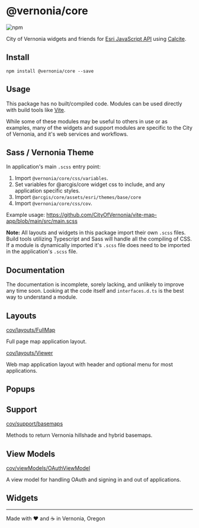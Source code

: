 # @vernonia/core

![npm](https://img.shields.io/npm/v/@vernonia/core?style=flat-square)

City of Vernonia widgets and friends for [Esri JavaScript API](https://developers.arcgis.com/javascript/latest/) using [Calcite](https://esri.github.io/calcite-components).

## Install

```shell
npm install @vernonia/core --save
```

## Usage

This package has no built/compiled code. Modules can be used directly with build tools like [Vite](https://vitejs.dev/).

While some of these modules may be useful to others in use or as examples, many of the widgets and support modules are specific to the City of Vernonia, and it's web services and workflows.

## Sass / Vernonia Theme

In application's main `.scss` entry point:

1. Import `@vernonia/core/css/variables`.
1. Set variables for @arcgis/core widget css to include, and any application specific styles.
1. Import `@arcgis/core/assets/esri/themes/base/core`
1. Import `@vernonia/core/css/cov`.

Example usage: https://github.com/CityOfVernonia/vite-map-app/blob/main/src/main.scss

**Note:** All layouts and widgets in this package import their own `.scss` files. Build tools utilizing Typescript and Sass will handle all the compiling of CSS. If a module is dynamically imported it's `.scss` file does need to be imported in the application's `.scss` file.

## Documentation

The documentation is incomplete, sorely lacking, and unlikely to improve any time soon. Looking at the code itself and `interfaces.d.ts` is the best way to understand a module.

## Layouts

[cov/layouts/FullMap](./layouts/FullMap.markdown)

Full page map application layout.

[cov/layouts/Viewer](./layouts/Viewer.markdown)

Web map application layout with header and optional menu for most applications.

## Popups

## Support

[cov/support/basemaps](./support/basemaps.markdown)

Methods to return Vernonia hillshade and hybrid basemaps.

## View Models

[cov/viewModels/OAuthViewModel](./viewModels/OAuthViewModel.markdown)

A view model for handling OAuth and signing in and out of applications.

## Widgets

***

Made with :heart: and :coffee: in Vernonia, Oregon
